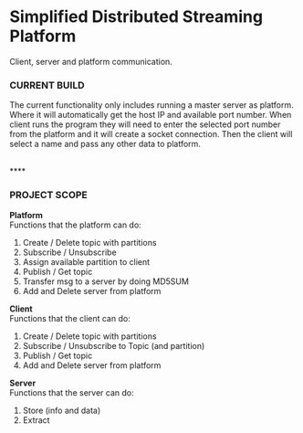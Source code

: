 # Simplified Distributed Streaming Platform
Client, server and platform communication.

### CURRENT BUILD
The current functionality only includes running a master server as platform. Where it will automatically get the host IP and available port number. When client runs the program they will need to enter the selected port number from the platform and it will create a socket connection. Then the client will select a name and pass any other data to platform.

<br>
****

### PROJECT SCOPE
**Platform**  
Functions that the platform can do:

1. Create / Delete topic with partitions
2. Subscribe / Unsubscribe
  1. Assign available partition to client
3. Publish / Get topic
  1. Transfer msg to a server by doing MD5SUM
4. Add and Delete server from platform

**Client**  
Functions that the client can do:

1. Create / Delete topic with partitions
2. Subscribe / Unsubscribe to Topic (and partition)
3. Publish / Get topic
4. Add and Delete server from platform


**Server**  
Functions that the server can do:

1. Store (info and data)
2. Extract

